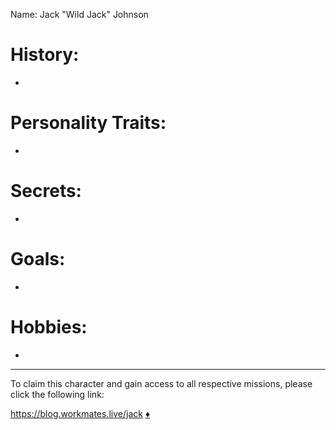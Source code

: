 Name: Jack "Wild Jack" Johnson

# History:

-

# Personality Traits:

-

# Secrets:

-


# Goals:

-

# Hobbies:

-

---

To claim this character and gain access to all respective missions, please click the following link:  

https://blog.workmates.live/jack [:diamonds:](https://blog.workmates.live/jack)
